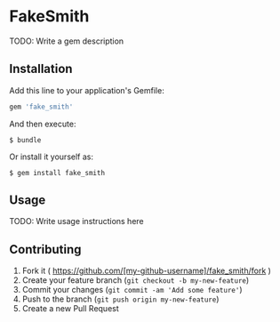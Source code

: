 # FakeSmith

TODO: Write a gem description

## Installation

Add this line to your application's Gemfile:

```ruby
gem 'fake_smith'
```

And then execute:

    $ bundle

Or install it yourself as:

    $ gem install fake_smith

## Usage

TODO: Write usage instructions here

## Contributing

1. Fork it ( https://github.com/[my-github-username]/fake_smith/fork )
2. Create your feature branch (`git checkout -b my-new-feature`)
3. Commit your changes (`git commit -am 'Add some feature'`)
4. Push to the branch (`git push origin my-new-feature`)
5. Create a new Pull Request
